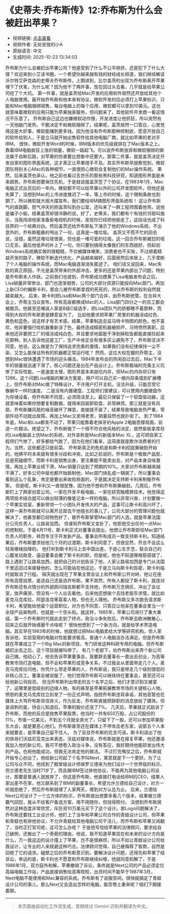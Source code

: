 # 《史蒂夫·乔布斯传》12:乔布斯为什么会被赶出苹果？

- 视频链接: [点击查看](https://www.bilibili.com/video/BV1wy4WzRE3g)
- 视频作者: 无处安放的小A
- 原始语言: 中文
- 生成时间: 2025-10-23 13:34:03

乔布斯为什么会被赶出苹果公司？他是受到了什么不公平排挤，还是犯下了什么大错？欢迎来到小艾读书圈，一个希望你越来越有钱的财经成长频道，我们继续解读沃尔特艾萨克森的史蒂夫乔布斯传。上期讲到，比尔盖茨的出现为乔布斯离开苹果埋下了伏笔，为什么呢？因为他干了两件事，现在回过头去看，几乎就是给苹果公司挖了个大坑。
第一件事，就是盖茨给Mac开发的应用软件居然还开放给其他个人电脑使用。最开始乔布斯和他本来有协议，微软开发的应必须打上苹果标识，只能和Mac电脑捆绑销售，每台电脑上的每个应用，微软都可以拿到10美元。这也就意味着微软的应用只能为苹果独家服务，但问题来了，其他软件开发商一看这情况不乐意了。
乔布斯自己这边也嫌微软动作慢，开发进度让他抓狂，所以突然有一天他脑门发热，干脆决定不和微软捆绑了。结果呢，盖茨居然一口答应，心里觉得这是大好事，微软能赚到更多钱。因为他没有乔布斯那种控制欲，愿意开放自己的软件给别人，于是立马就开始出售软件给其他电脑厂商，就比如苹果的老对手IBM。
很快，微软开发Word的时候，IBM版本的优先级就排在了Mac版本之上。靠着IBM电脑疯狂上涨的销量，微软一路起飞。可以说乔布斯放弃和微软捆绑的做法属于自断后路，对苹果的伤害要比想象中还要大。那第二件事，就是盖茨决定开发自家的图形界面系统，这才真正让苹果措手不及。其实乔布斯早就察觉到，微软团队特别关心Mac的各种细节，一直很担心微软会复制他们的Mac操作系统。
果然，后来盖茨也承认，他之前也看过去世乐的那些黑科技研究，知道图形界面是未来趋势。乔布斯想要保住先机，于是就说服盖茨签了个协议，在1983年1月，Mac电脑正式出货后的一年内，微软都不可以给苹果以外的公司开发图软件。但他还是失算了，没想到Mac的上市进度推迟了一年，等上市的时候，这个限制条款也到期了。所以微软就大摇大摆宣布，我们要给IBM搞图形界面系统啦！
这让乔布斯气的直跳脚，怒气冲天的把盖茨叫到办公室，还叫来了一群工程师围着他骂，说他是骗子小偷。结果盖茨却很冷静的说，好了，史蒂夫，我们都有个有钱的邻居叫施乐，当我闯进他家准备偷电视机的时候，发现你已经把他偷走了。这段话也成了科技界的一个经典对白。然后盖茨还给乔布斯私下演示了他的Windows系统，不出意外的，乔布斯粗暴的甩出了一句，这真是一堆垃圾。
盖茨又不慌不忙的回去说，没错，虽然这堆垃圾很臭，但也是一堆可爱的垃圾。这一回合乔布斯被怼的哑口无言。最后他低声的补上了一句，你只要别搞得太像我们的东西就好。但起初Windows系统确实做的很粗糙，不仅被媒体嘲笑，消费者也不买账，不过顺着精益开发的路子，微软不断迭代优化，产品越来越好，后面居然后来居上，几乎垄断了个人电脑的操作系统，而Mac电脑逐渐消失匿迹了。
咱们话又说回来，Mac失败的真正原因，不光是盖茨带来的外部冲击，更多的还是苹果内部出了问题，特别是乔布斯本人作妖。之前我们也提到，乔布斯成功搅黄了Lisa电脑发布会之后，Lisa销量非常惨淡，部门也逐渐弱势，公司的大部分资源只能投向Mac部门。再加上新CEO约翰斯卡利，那会儿被乔布斯拿捏的死死的，所以乔布斯的权利自然就越来越大。
后来，斯卡利把Lisa和Mac两个部门合并，由乔布斯统管。在合并大会上，乔帮主当众宣布，所有高层都换成Mac的人，Lisa部门四分之一的员工都会被裁员。他甚至还嘲讽人家是B级C级选手，把Lisa团队气的娇都睡不着那种，而得到大权的乔布斯更是肆意妄为了。
比如他要求把苹果厂房里的机器涂成红色、黄色和蓝色，说这样才有艺术感。结果，苹果制造总监马特卡特图的颜色，他不喜欢，他非要强行给机器重新涂了色，最终造成精密机器被损坏，马特愤然离职。后来他还非要把工厂的墙涂成纯白色，并且要求地面能干净到掉粒饭都能直接捡起来吃那种。别人告诉他这是工厂，生产中肯定会有很多灰尘避免不了，乔布斯坚决不同意，他说，这么做是为了保持追求完美的激情，如果我们没有纪律保持一尘不染，又怎么能保证所有的机器都正常运行呢？
然而，这位大权在握的乔帮主，没想到Mac很快遭遇了市场的迎头痛击。1984年发布会的热闹劲过去后，Mac下半年的销量就迅速下滑了。核心问题还是出在产品设计上。乔布斯极端的完美主义坑惨了实际性能。一是速度太慢，图形界面本来就吃内存，但Mac的内存却只有128K。这个问题Lisa电脑的解决方案是，用户可以自己买一根内存条插到扩展槽上，但乔布斯对Mac做了特殊设计，不许用户打开主机，没法升级，只能忍受它像蜗牛一样的速度。
二是没有内置硬盘，工程师们曾建议，可以使用内置硬盘作为存储设备，但乔布斯不同意，必须简洁至上。最后只保留了一个软盘驱动器，这就意味着如果你想要复制数据，就得来回装卸软盘，非常麻烦。那三就是没有风扇，乔布斯嫌风扇的噪音破坏了禅意，直接就不装了，结果导致电脑发热严重，零部件动不动就出故障。再加上Mac又卖得老贵，销量自然也就扑街了。
到了1984年底，Mac和Lisa都卖不动了，苹果只能靠着老掉牙的Apple 2电脑苦撑局面，前途一片黯淡。绝望之下，乔布斯做了一个很不符合他风格的决定，居然偷偷拿库存的Lisa电脑装上仿Mac的系统，对外宣称是Mac的新版本Mac XL，这可把自家工程师们气惨了，好多都给气跑了，因为在他们看来，这简直就是欺诈消费者的行为。当然，这些都还只是前菜。
乔布斯真正的危机是和斯卡利彻底撕破脸开始的，他俩平时本来就有很多分歧和冲突。比如之前说的，乔布斯是个极致产品型，总是死磕细节，而斯卡利是销售出身，更注重能不能卖出去，对产品本身没啥激情。再加上苹果业绩下滑，Mac销量只达到了预期的10%。大家对乔布斯越来越不满了。好多公司中层也都开始抵制他，Mac部门快乱成一锅粥了，所以董事会看到这么个乱象，肯定是要出来收拾局面的，于是就决定支持斯卡利来制衡乔布斯。
但是呢，斯卡利又一直很犹豫，因为他不想和乔布斯撕破脸。几周后，乔布斯盯上了两家创意公司，一家在开发平板电脑，一家在研究触模屏技术。他觉得这两项技术结合就可以做出轻薄的像笔记本一样的电脑，所以非常兴奋，计划要做一个苹果实验室，重新带领一个小团队开发伟大的产品，这事可让斯卡利高兴坏了，这样一来乔布斯就可以离开总部去干他擅长的事儿了，公司大部分的管理问题也就解决了，他甚至都已经物色好了，替乔布斯掌管Mac部门的人选，就是苹果法国分公司负责人，让路易加西。
但谁知乔布斯又变卦了，他拒绝交出任何一点Mac的控制权。于是4月11号，斯卡利正式对董事会提出，他想让乔布斯卸任Mac部门负责人的职务，转而专注于开发新产品。董事会所有成员一致支持斯卡利。知道结果后，乔布斯要求给他几个月的过渡期，斯卡利同意了，但很显然，乔总不会这么轻易缴械投降的。
他打听到斯卡利马上去中国出差，于是心生歹念，联合自己的心腹发动政变，逼迫董事会撤了斯卡利的职，但是呢，他也不知道哪根筋搭错了，路上遇到了让路易加西，就把自己的计划告诉了他，人家让路易加西是专门从法国千里迢迢过来接替他的，怎么可能站在他这边，于是立马向斯卡利告密，斯卡利临时就取消了行程。
隔天就出现在了苹果主管会议上和乔布斯公开对峙，他让在座所有高管投票，是选自己还是选乔布斯。果不其然，所有人都投了斯卡利，就连对乔布斯还有点情分的外部顾问瑞吉斯都不支持他，乔布斯万念俱灰，冲出了会议室，放声痛哭，但没有一个人出去看他。后来他还想挨个去找老股东求情，就比如麦克马克库拉，阿瑟洛克等富辈人物，但也无人理他。
乔布斯又多次跑去请求斯卡利，希望能给他留个运营职位，对方也不同意，只答应让他呆在董事会里当一个全球产品架构师，也就是一个空头衔。就这样，1985年，苹果公司进行了重大重组，第一个乔布斯时代就此走到了终点。政治斗争失败后，乔布斯去欧洲散散心，回来之后就开始琢磨干点啥呢？
很快他想到了一个新方向，就是给学术界造电脑。其实早在1983年的时候，他就想过把Mac电脑卖给大学等研究机构，但人家告诉他，实验室用的电脑对性能要求极高，普通个人电脑没办法满足。但是乔布斯就在苹果成立了一个Big Mac的新项目，专门研发这种科研专用的电脑。但乔布斯被赶出去之后，这个项目就被叫停了。
有几个老部下，劝乔布斯出来弄个新公司自己搞，他动心了。他去告诉苹果董事会，我要辞去董事长一直出去创业，为高等教育市场打造电脑，但不会和苹果形成竞争关系，不过我会从里面带走几个人。麦克马克库拉问他，你凭什么带走苹果的人，乔布斯说，我只是带走几个级别很低的非核心员工。董事会被说服了，他们觉得乔布斯可以继续待在董事会，甚至还可以给他新公司投资。
但当乔布斯列出带走的五个名字之后，他们才意识到又被耍了，这哪里是低级别的边缘人物，有的甚至是苹果拓展教育市场的关键核心人物。愤怒的麦克马克库拉立刻发了一份正式声明，指控乔布斯违背承诺，其他高管也在媒体上大骂乔布斯背信弃义，作为反击，乔布斯直接把辞职的消息放给了媒体。但是讽刺的是，待会儿知道后，苹果的股价还涨了7%。
几天后，苹果就正式起诉了乔布斯，而他的反应是抛售苹果股票，他当时一共有650万股，占公司股份的11%，市值一亿美元，不到五个月就全卖光了，只留下了一股，还可以参加苹果股东大会，就是要恶心他们。乔布斯甚至还在媒体上不停攻击老东家，说那五个人本来就要走，是苹果自己留不住人。
为了反驳乔布斯的花言巧语，斯卡利请出了他的铁哥们沃兹尼亚克出来表态，沃兹对媒体说，乔布斯就是在报复苹果，他还邀请我加入他的新公司，我可不想卷入政治斗争，没有答应，我好期待他能研发出伟大的产品，也祝他能成功，但我无法肯定他的做法。
不过打完嘴仗之后，乔布斯就开始专心创业了。他给新公司起了个名字叫Next，寓意就是下一个更好。为了让公司与众不同，他找到了殿堂级设计师保罗兰德来为他们设计一个世界级的标示。但兰德老先生当时71岁了，而且跟IBM签过排他协议，不能再为其他电脑公司设计。那要是普通人就放弃了，但这是乔布斯，他直接打电话给IBM的CEO，结果人家出差不在家，他又联系到了IBM的副董事长，希望允许兰德给自己设计，对方一听就拒绝了，然后乔布斯就缠了人家两天，缠到对方认怂为止。
后来，兰德给Next公司设计了一个立方体的标示，乔布斯提出想要多看几个版本，结果被兰德霸气回怼，我从不给客户备选方案，用不用随你，但钱得照付。 没想到乔布斯居然对这种态度非常欣赏，斥巨资10万美元买下了这个设计。那Logo问题解决了，乔布斯还要找工业设计师，他盯上了当年和苹果公司合作的青蛙设计公司，但苹果和青蛙也有排他协议，不允许青蛙给其他电脑公司干活儿，而乔布斯和苹果又闹翻了，当时正打官司呢，这可怎么办呢？
于是他写信给苹果的法律顾问，要求给自己破例，还搬出了一个奇葩的理由，他说，我不知道苹果现在和未来的设计方向是什么，万一我这边的设计撞上了苹果，岂不是很麻烦，所以不如让青蛙设计公司给我设计，让专业的人来规避这种巧合。法律顾问觉得，自己被侮辱了智商，自然是回绝了它的请求。碰壁之后的乔布斯意识到，要解决设计问题，还得先和苹果了结诉讼，幸运的是，斯卡利也不愿意和乔布斯继续纠缠，他就同意和解了，于是1986年1月，双方庭外和解，苹果撤销了诉讼，条件就是Next公司的产品必须定位高端电脑工作站，产品直接销售给高等院校，出货时间不能早于1987年3月，Next电脑不能使用和Mac兼容的系统。乔布斯有了说服空间，很快就搞定了青蛙设计公司的事儿，那么Next又会造出怎样的电脑，能否卷土重来呢？咱们下期接着聊。

---

> 本页面由自动化工作流生成，音频经过 Gemini 识别并翻译为中文。
